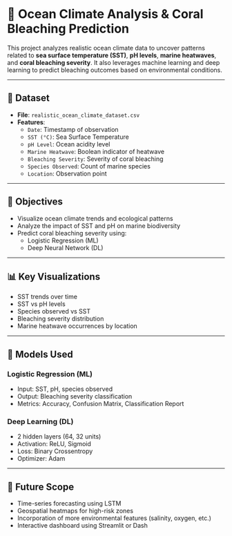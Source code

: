 # 🌊 Ocean Climate Analysis & Coral Bleaching Prediction

This project analyzes realistic ocean climate data to uncover patterns related to **sea surface temperature (SST)**, **pH levels**, **marine heatwaves**, and **coral bleaching severity**. It also leverages machine learning and deep learning to predict bleaching outcomes based on environmental conditions.

---

## 📁 Dataset
- **File**: `realistic_ocean_climate_dataset.csv`
- **Features**:  
  - `Date`: Timestamp of observation  
  - `SST (°C)`: Sea Surface Temperature  
  - `pH Level`: Ocean acidity level  
  - `Marine Heatwave`: Boolean indicator of heatwave  
  - `Bleaching Severity`: Severity of coral bleaching  
  - `Species Observed`: Count of marine species  
  - `Location`: Observation point  

---

## 🧠 Objectives
- Visualize ocean climate trends and ecological patterns
- Analyze the impact of SST and pH on marine biodiversity
- Predict coral bleaching severity using:
  - Logistic Regression (ML)
  - Deep Neural Network (DL)

---

## 📊 Key Visualizations
- SST trends over time
- SST vs pH levels
- Species observed vs SST
- Bleaching severity distribution
- Marine heatwave occurrences by location

---

## 🤖 Models Used
### Logistic Regression (ML)
- Input: SST, pH, species observed
- Output: Bleaching severity classification
- Metrics: Accuracy, Confusion Matrix, Classification Report

### Deep Learning (DL)
- 2 hidden layers (64, 32 units)
- Activation: ReLU, Sigmoid
- Loss: Binary Crossentropy
- Optimizer: Adam

---

## 🔮 Future Scope
- Time-series forecasting using LSTM
- Geospatial heatmaps for high-risk zones
- Incorporation of more environmental features (salinity, oxygen, etc.)
- Interactive dashboard using Streamlit or Dash
